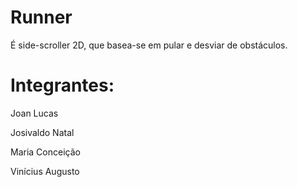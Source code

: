 # Runner

É side-scroller 2D, que basea-se em pular e desviar de obstáculos.

# Integrantes:

Joan Lucas

Josivaldo Natal

Maria Conceição

Vinícius Augusto
